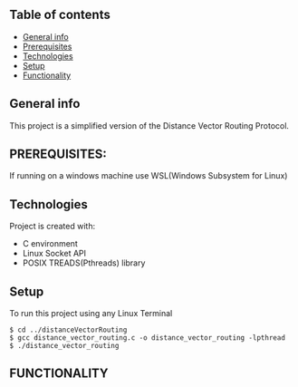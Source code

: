 ## Table of contents
* [General info](#general-info)
* [Prerequisites](#prerequisites)
* [Technologies](#technologies)
* [Setup](#setup)
* [Functionality](#functionality)

## General info
This project is a simplified version of the Distance Vector Routing Protocol.

## PREREQUISITES:
If running on a windows machine use WSL(Windows Subsystem for Linux)

## Technologies
Project is created with:
* C environment
* Linux Socket API
* POSIX TREADS(Pthreads) library

## Setup
To run this project using any Linux Terminal
```
$ cd ../distanceVectorRouting
$ gcc distance_vector_routing.c -o distance_vector_routing -lpthread
$ ./distance_vector_routing
```

## FUNCTIONALITY

	
